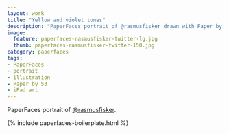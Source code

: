 ```yaml
---
layout: work
title: "Yellow and violet tones"
description: "PaperFaces portrait of @rasmusfisker drawn with Paper by 53 on an iPad."
image: 
  feature: paperfaces-rasmusfisker-twitter-lg.jpg
  thumb: paperfaces-rasmusfisker-twitter-150.jpg
category: paperfaces
tags: 
- PaperFaces
- portrait
- illustration
- Paper by 53
- iPad art
---
```


PaperFaces portrait of [@rasmusfisker](http://twitter.com/rasmusfisker).

{% include paperfaces-boilerplate.html %}